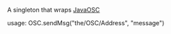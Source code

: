 A singleton that wraps [JavaOSC](http://www.illposed.com/software/javaosc.html)

usage:
OSC.sendMsg("the/OSC/Address", "message")
